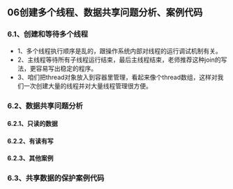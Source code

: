 ## 06创建多个线程、数据共享问题分析、案例代码

### 6.1、创建和等待多个线程

+ 1、多个线程执行顺序是乱的，跟操作系统内部对线程的运行调试机制有关。
+ 2、主线程等待所有子线程运行结束，最后主线程结束，老师推荐这种join的写法，更容易写出稳定的程序。
+ 3、咱们把thread对象放入到容器里管理，看起来像个thread数组，这样对我们一次创建大量的线程并对大量线程管理很方便。

### 6.2、数据共享问题分析

#### 6.2.1、只读的数据

#### 6.2.2、有读有写

#### 6.2.3、其他案例

### 6.3、共享数据的保护案例代码